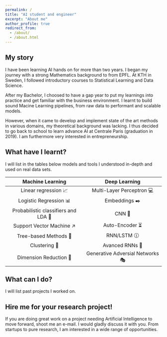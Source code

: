 ```yaml
---
permalink: /
title: "AI student and engineer"
excerpt: "About me"
author_profile: true
redirect_from:
  - /about/
  - /about.html
---
```


My story
------
I have been learning AI hands on for more than two years. I began my journey with a strong Mathematics background to from EPFL. At KTH in Sweden, I followed introductory courses to Statistical Learning and Data Science.

After my Bachelor, I choosed to have a gap year to put my learnings into practice and get familiar with the business environment. I learnt to build sound Macine Learning pipelines, from raw data to performant and scalable models.

However, when it came to develop and implement state of the art methods in various domains, my theoretical background was lacking. I thus decided to go back to school to learn advance AI at Centrale Paris (graduation in 2019). I am furthermore very interested in entrepreneurship.

What have I learnt?
------
I will list in the tables below models and tools I understood in-depth and used on real data sets.

| Machine Learning | Deep Learning |
|:-----------------------------------:|:-------------------------------:|
| Linear regression 📈 | Multi-Layer Perceptron 💻 |
| Logistic Regression 📊 | Embeddings ✒️ |
| Probabilistic classifiers and LDA 🔮 | CNN 🌄 |
| Support Vector Machine ↗️ | Auto-Encoder ⏳ |
| Tree-based Methods 🌲 | RNN/LSTM 🕧 |
| Clustering 👫 | Avanced RNNs 📘 |
| Dimension Reduction 🔎 | Generative Adversial Networks 🎭 |

What can I do?
------
I will list past projects I worked on.

Hire me for your research project!
------
If you are doing great work on a project needing Artificial Intelligence to move forward, shoot me an e-mail. I would gladly discuss it with you. From startups to pure research, I am interested in a wide range of opportunities.
